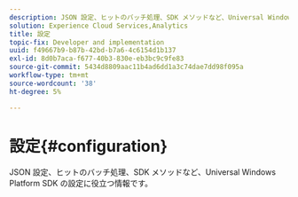 ```yaml
---
description: JSON 設定、ヒットのバッチ処理、SDK メソッドなど、Universal Windows Platform SDK の設定に役立つ情報です。
solution: Experience Cloud Services,Analytics
title: 設定
topic-fix: Developer and implementation
uuid: f49667b9-b87b-42bd-b7a6-4c6154d1b137
exl-id: 8d0b7aca-f677-40b3-830e-eb3bc9c9fe83
source-git-commit: 5434d8809aac11b4ad6dd1a3c74dae7dd98f095a
workflow-type: tm+mt
source-wordcount: '38'
ht-degree: 5%

---
```


# 設定{#configuration}

JSON 設定、ヒットのバッチ処理、SDK メソッドなど、Universal Windows Platform SDK の設定に役立つ情報です。

